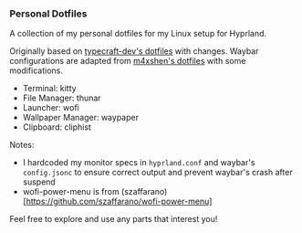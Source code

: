 ### Personal Dotfiles

A collection of my personal dotfiles for my Linux setup for Hyprland.

Originally based on [typecraft-dev's dotfiles](https://github.com/typecraft-dev/dotfiles) with changes.
Waybar configurations are adapted from [m4xshen's dotfiles](https://github.com/m4xshen/dotfiles) with some modifications.

- Terminal: kitty
- File Manager: thunar
- Launcher: wofi
- Wallpaper Manager: waypaper
- Clipboard: cliphist

Notes:
- I hardcoded my monitor specs in `hyprland.conf` and waybar's `config.jsonc` to ensure correct output and prevent waybar's crash after suspend
- wofi-power-menu is from (szaffarano)[https://github.com/szaffarano/wofi-power-menu]


Feel free to explore and use any parts that interest you!
